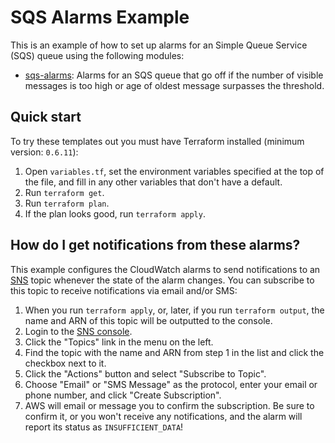 # SQS Alarms Example

This is an example of how to set up alarms for an Simple Queue Service (SQS) queue using the following modules:

* [sqs-alarms](/modules/alarms/sqs-alarms): Alarms for an SQS queue that go off if the number of visible messages is too high or age of oldest message surpasses the threshold.

## Quick start

To try these templates out you must have Terraform installed (minimum version: `0.6.11`):

1. Open `variables.tf`, set the environment variables specified at the top of the file, and fill in any other variables that
   don't have a default.
2. Run `terraform get`.
3. Run `terraform plan`.
4. If the plan looks good, run `terraform apply`.

## How do I get notifications from these alarms?

This example configures the CloudWatch alarms to send notifications to an [SNS](https://aws.amazon.com/sns/) topic
whenever the state of the alarm changes. You can subscribe to this topic to receive notifications via email and/or
SMS:

1. When you run `terraform apply`, or, later, if you run `terraform output`, the name and ARN of this topic will be
   outputted to the console.
2. Login to the [SNS console](https://console.aws.amazon.com/sns/v2/home).
3. Click the "Topics" link in the menu on the left.
4. Find the topic with the name and ARN from step 1 in the list and click the checkbox next to it.
5. Click the "Actions" button and select "Subscribe to Topic".
6. Choose "Email" or "SMS Message" as the protocol, enter your email or phone number, and click "Create Subscription".
7. AWS will email or message you to confirm the subscription. Be sure to confirm it, or you won't receive any
   notifications, and the alarm will report its status as `INSUFFICIENT_DATA`!